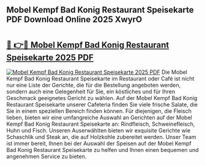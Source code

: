 ## Mobel Kempf Bad Konig Restaurant Speisekarte PDF Download Online 2025 XwyrO

# <h2><a href="http://gcboyl.nevu.top/?p=Mobel+Kempf+Bad+Konig+Restaurant+Speisekarte">🔗 👉🔴 Mobel Kempf Bad Konig Restaurant Speisekarte 2025 PDF</a></h2>

[![Mobel Kempf Bad Konig Restaurant Speisekarte 2025 PDF](https://i.imgur.com/dBaPXMq.png)](http://gcboyl.nevu.top/?p=Mobel+Kempf+Bad+Konig+Restaurant+Speisekarte)
Die Mobel Kempf Bad Konig Restaurant Speisekarte im Restaurant oder Café ist nicht nur eine Liste der Gerichte, die für die Bestellung angeboten werden, sondern auch eine Gelegenheit für Sie, ein köstliches und für Ihren Geschmack geeignetes Gericht zu wählen. Auf der Mobel Kempf Bad Konig Restaurant Speisekarte unserer Cafeteria finden Sie viele frische Salate, die Sie in einem speziellen Bereich finden können. Für diejenigen, die Fleisch lieben, bieten wir eine umfangreiche Auswahl an Gerichten auf der Mobel Kempf Bad Konig Restaurant Speisekarte an: Rindfleisch, Schweinefleisch, Huhn und Fisch. Unseren Auserwählten bieten wir exquisite Gerichte wie Schaschlik und Steak an, die auf Holzkohle zubereitet werden. Unser Team ist immer bereit, Ihnen bei der Auswahl der Speisen auf der Mobel Kempf Bad Konig Restaurant Speisekarte zu helfen und Ihnen einen bequemen und angenehmen Service zu bieten.
